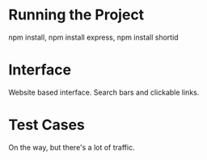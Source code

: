 # Running the Project
npm install, npm install express, npm install shortid

# Interface
Website based interface. Search bars and clickable links.

# Test Cases
On the way, but there's a lot of traffic. 
